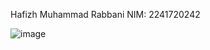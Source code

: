 Hafizh Muhammad Rabbani
NIM: 2241720242

![image](https://github.com/user-attachments/assets/3faac6b2-44bb-4547-961d-874c49ba808a)
